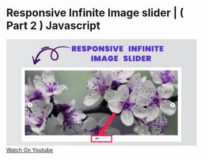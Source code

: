 # Responsive Infinite Image slider | ( Part 2 ) Javascript
![thumbnail](thumbnail.png)
[Watch On Youtube](https://youtu.be/J1PybIS4-U8)